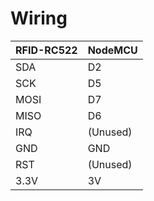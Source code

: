 # Wiring

| RFID-RC522 | NodeMCU  |
|------------|----------|
| SDA        | D2       |
| SCK        | D5       |
| MOSI       | D7       |
| MISO       | D6       |
| IRQ        | (Unused) |
| GND        | GND      |
| RST        | (Unused) |
| 3.3V       | 3V       |
